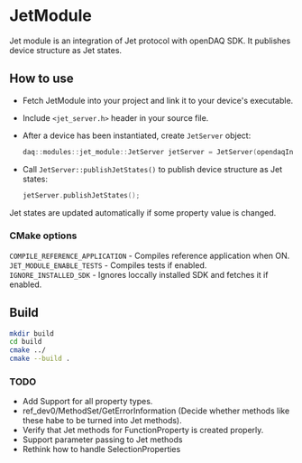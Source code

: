 # JetModule

Jet module is an integration of Jet protocol with openDAQ SDK. It publishes device structure as Jet states.

## How to use

- Fetch JetModule into your project and link it to your device's executable.
- Include `<jet_server.h>` header in your source file.
- After a device has been instantiated, create `JetServer` object:
  
  ```c++
  daq::modules::jet_module::JetServer jetServer = JetServer(opendaqInstance);
  ```

- Call `JetServer::publishJetStates()` to publish device structure as Jet states:

  ```c++
  jetServer.publishJetStates();
  ```

Jet states are updated automatically if some property value is changed.

### CMake options

`COMPILE_REFERENCE_APPLICATION` - Compiles reference application when ON.\
`JET_MODULE_ENABLE_TESTS` - Compiles tests if enabled.\
`IGNORE_INSTALLED_SDK` - Ignores loccally installed SDK and fetches it if enabled.

## Build

```bash
mkdir build
cd build
cmake ../
cmake --build .
```

### TODO

- Add Support for all property types.
- ref_dev0/MethodSet/GetErrorInformation (Decide whether methods like these habe to be turned into Jet methods).
- Verify that Jet methods for FunctionProperty is created properly.
- Support parameter passing to Jet methods
- Rethink how to handle SelectionProperties
